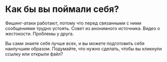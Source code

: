 [Title]: # (Как бы вы поймали себя)
[Order]: # (8)

**Как бы вы поймали себя?**
=====================================

Фишинг-атаки работают, потому что перед связанными с ними сообщениями трудно устоять. Совет из анонимного источника. Видео о жестокости. Проблемы у друга. 

Вы сами знаете себя лучше всех, и вы можете подготовить себя наилучшим образом. Подумайте, что нужно сделать, чтобы вы кликнули ссылку или открыли файл?
